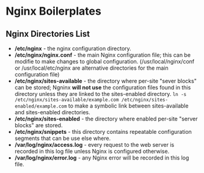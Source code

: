 # Nginx Boilerplates

## Nginx Directories List

- **/etc/nginx** - the nginx configuration directory.
- **/etc/nginx/nginx.conf** - the main Nginx configuration file; this can be modifie to make changes to global configuration. (/usr/local/nginx/conf or /usr/local/etc/nginx are alternative directories for the main configuration file)
- **/etc/nginx/sites-available** - the directory where per-site "sever blocks" can be stored; Ngninx **will not use** the configuration files found in this directory unless they are linked to the sites-enabled directory. `ln -s /etc/nginx/sites-available/example.com /etc/nginx/sites-enabled/example.com` to make a symbolic link between sites-available and sites-enabled directories.
- **/etc/nginx/sites-enabled** - the directory where enabled per-site "server blocks" are stored.
- **/etc/nginx/snippets** - this directory contains repeatable configuration segments that can be use else where.
- **/var/log/nginx/access.log** - every request to the web server is recorded in this log file unless Nginx is configured otherwise.
- **/var/log/nginx/error.log** - any Nginx error will be recorded in this log file.
